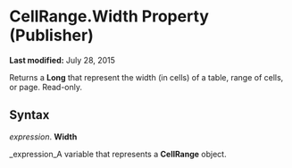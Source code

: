 
# CellRange.Width Property (Publisher)

 **Last modified:** July 28, 2015

Returns a  **Long** that represent the width (in cells) of a table, range of cells, or page. Read-only.

## Syntax

 _expression_. **Width**

 _expression_A variable that represents a  **CellRange** object.

